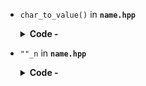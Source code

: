* `char_to_value()` in **`name.hpp`**
  <details>
    <summary><b>Code - </b></summary>
  <p>

  ```cpp
  /**
   *  Converts a (eosio::name style) Base32 symbol into its corresponding value
   *
   *  @brief Converts a (eosio::name style) Base32 symbol into its corresponding value
   *  @param c - Character to be converted
   *  @return constexpr char - Converted value
   */
  static constexpr uint8_t char_to_value( char c ) {
     if( c == '.')
        return 0;
     else if( c >= '1' && c <= '5' )
        return (c - '1') + 1;
     else if( c >= 'a' && c <= 'z' )
        return (c - 'a') + 6;
     else
        eosio_assert( false, "character is not in allowed character set for names" );

     return 0; // control flow will never reach here; just added to suppress warning
  }
  ```
</p>
</details>

* `""_n` in **`name.hpp`**
  <details>
    <summary><b>Code - </b></summary>
  <p>

  ```cpp
  /**
   * name literal operator
   *
   * @brief "foo"_n is a shortcut for name{"foo"}
   */
  template <typename T, T... Str>
  inline constexpr eosio::name operator""_n() {
     constexpr auto x = eosio::name{std::string_view{eosio::detail::to_const_char_arr<Str...>::value, sizeof...(Str)}};
     return x;
  }
  ```
  
</p>
</details>
